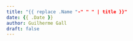 ```yaml
---
title: "{{ replace .Name "-" " " | title }}"
date: {{ .Date }}
author: Guilherme Gall
draft: false
---
```

